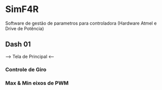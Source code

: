 # SimF4R #

Software de gestão de parametros para controladora (Hardware Atmel e Drive de Potência)

## Dash 01
  --> Tela de Principal <--
  
  ### Controle de Giro
  
  ### Max & Min eixos de PWM
  
